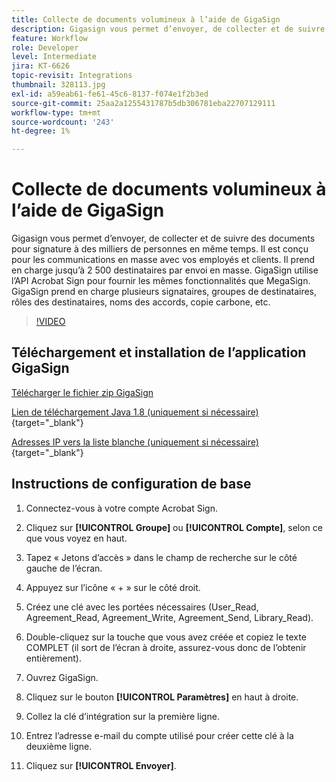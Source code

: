 ```yaml
---
title: Collecte de documents volumineux à l’aide de GigaSign
description: Gigasign vous permet d’envoyer, de collecter et de suivre des documents pour signature à des milliers de personnes en même temps
feature: Workflow
role: Developer
level: Intermediate
jira: KT-6626
topic-revisit: Integrations
thumbnail: 328113.jpg
exl-id: a59eab61-fe61-45c6-8137-f074e1f2b3ed
source-git-commit: 25aa2a1255431787b5db306781eba22707129111
workflow-type: tm+mt
source-wordcount: '243'
ht-degree: 1%

---
```


# Collecte de documents volumineux à l’aide de GigaSign

Gigasign vous permet d’envoyer, de collecter et de suivre des documents pour signature à des milliers de personnes en même temps. Il est conçu pour les communications en masse avec vos employés et clients. Il prend en charge jusqu’à 2 500 destinataires par envoi en masse. GigaSign utilise l’API Acrobat Sign pour fournir les mêmes fonctionnalités que MegaSign. GigaSign prend en charge plusieurs signataires, groupes de destinataires, rôles des destinataires, noms des accords, copie carbone, etc.

>[!VIDEO](https://video.tv.adobe.com/v/328113?quality=12&learn=on&hidetitle=true)

## Téléchargement et installation de l’application GigaSign

[Télécharger le fichier zip GigaSign](https://acrobat.adobe.com/id/urn:aaid:sc:US:f2046f79-b1bf-47d2-821d-546c8f2ed8b6)

[Lien de téléchargement Java 1.8 (uniquement si nécessaire)](https://www.oracle.com/java/technologies/javase/javase8-archive-downloads.html) {target="_blank"}

[Adresses IP vers la liste blanche (uniquement si nécessaire)](https://helpx.adobe.com/fr/sign/system-requirements.html#IPs){target="_blank"}

## Instructions de configuration de base

1. Connectez-vous à votre compte Acrobat Sign.

1. Cliquez sur **[!UICONTROL Groupe]** ou **[!UICONTROL Compte]**, selon ce que vous voyez en haut.

1. Tapez « Jetons d’accès » dans le champ de recherche sur le côté gauche de l’écran.

1. Appuyez sur l’icône « + » sur le côté droit.

1. Créez une clé avec les portées nécessaires (User_Read, Agreement_Read, Agreement_Write, Agreement_Send, Library_Read).

1. Double-cliquez sur la touche que vous avez créée et copiez le texte COMPLET (il sort de l’écran à droite, assurez-vous donc de l’obtenir entièrement).

1. Ouvrez GigaSign.

1. Cliquez sur le bouton **[!UICONTROL Paramètres]** en haut à droite.

1. Collez la clé d’intégration sur la première ligne.

1. Entrez l’adresse e-mail du compte utilisé pour créer cette clé à la deuxième ligne.

1. Cliquez sur **[!UICONTROL Envoyer]**.
